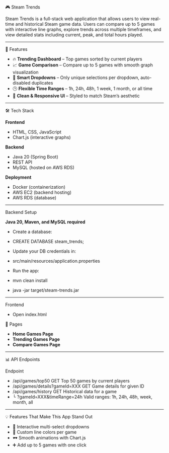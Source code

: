 🎮 Steam Trends

Steam Trends is a full-stack web application that allows users to view real-time and historical Steam game data. Users can compare up to 5 games with interactive line graphs, explore trends across multiple timeframes, and view detailed stats including current, peak, and total hours played.

---

🚀 Features

- 🔥 **Trending Dashboard** – Top games sorted by current players
- 📈 **Game Comparison** – Compare up to 5 games with smooth graph visualization
- 🧠 **Smart Dropdowns** – Only unique selections per dropdown, auto-disabled duplicates
- 🕒 **Flexible Time Ranges** – 1h, 24h, 48h, 1 week, 1 month, or all time
- 🎨 **Clean & Responsive UI** – Styled to match Steam’s aesthetic

---

🛠️ Tech Stack

**Frontend**
- HTML, CSS, JavaScript
- Chart.js (interactive graphs)

**Backend**
- Java 20 (Spring Boot)
- REST API
- MySQL (hosted on AWS RDS)

**Deployment**
- Docker (containerization)
- AWS EC2 (backend hosting)
- AWS RDS (database)

---

Backend Setup

**Java 20, Maven, and MySQL required**

- Create a database:
- CREATE DATABASE steam_trends;

- Update your DB credentials in:
- src/main/resources/application.properties

- Run the app:
- mvn clean install
- java -jar target/steam-trends.jar

--- 

Frontend

- Open index.html

📄 Pages

- **Home Games Page**
- **Trending Games Page**
- **Compare Games Page**

---

📊 API Endpoints

Endpoint	                        

- /api/games/top50	                GET	          Top 50 games by current players
- /api/games/details?gameId=XXX	    GET	          Game details for given ID
- /api/games/history	              GET	          Historical data for a game
- └ ?gameId=XXX&timeRange=24h		                  Valid ranges: 1h, 24h, 48h, week, month, all

---

💡 Features That Make This App Stand Out

- 🧩 Interactive multi-select dropdowns
- 🎨 Custom line colors per game
- 🕶️ Smooth animations with Chart.js
- ➕ Add up to 5 games with one click
